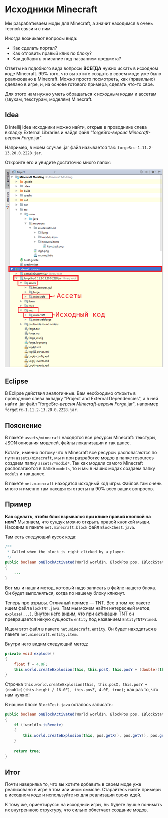 # Исходники Minecraft

Мы разрабатываем моды для Minecraft, а значит находимся в очень тесной связи и с ним.

Иногда возникают вопросы вида:
* Как сделать портал?
* Как отловить правый клик по блоку?
* Как добавить описание под названием предмета?

Ответы на подобного вида вопросы **ВСЕГДА** нужно искать в исходном коде Minecraft. 99% того, что вы хотите создать в своем
моде уже было реализовано в Minecraft. Можно просто посмотреть, как (правильно) сделано в игре, и, на основе готового
примера, сделать что-то свое.

Для этого нам нужно уметь обращаться к исходным кодам и ассетам (звукам, текстурам, моделям) Minecraft.

## Idea

В Intellij Idea исходники можно найти, открыв в проводнике слева вкладку External Libraries и найдя файл "forgeSrc-*версия Minecraft*-*версия Forge*.jar".

Например, в моем случае .jar файл называется так: `forgeSrc-1.11.2-13.20.0.2228.jar`.

Откройте его и увидите достаточно много папок:

![Расположение Intellij Idea](images/sources_location.png)

## Eclipse

В Eclipse действия аналогичные. Вам необходимо открыть в проводнике слева вкладку "Project and External Dependencies", а в ней
найти .jar файл "forgeSrc-*версия Minecraft*-*версия Forge*.jar", например  `forgeSrc-1.11.2-13.20.0.2228.jar`.

## Пояснение

В пакете `assets/minecraft` находятся все ресурсы Minecraft: текстуры, JSON описания моделей, файлы локализации и так далее.

Кстати, именно потому что в Minecraft все ресурсы располагаются по пути `assets/minecraft`, мы и при разработке модов
в папке resources создаем папку `assets/*modid*`. Так как модели самого Minecraft располагаются в папке `models`, то и
мы в наших модах создаем папку `models` и так далее.

В пакете `net.minecraft` находится исходный код игры. Файлов там очень много и именно там находятся ответы на 90%
всех ваших вопросов.

## Пример

**Как сделать, чтобы блок взрывался при клике правой кнопкой на нем?** Мы знаем, что сундук можно открыть правой кнопкой
мыши. Находим в пакете `net.minecraft.block` файл `BlockChest.java`.

Там есть следующий кусок кода:

```java
/**
 * Called when the block is right clicked by a player.
 */
public boolean onBlockActivated(World worldIn, BlockPos pos, IBlockState state, EntityPlayer playerIn, EnumHand hand, EnumFacing facing, float hitX, float hitY, float hitZ)
{
    ...
}
```

Вот мы и нашли метод, который надо записать в файле нашего блока. Он будет выполняться, когда по нашему блоку кликнут.

Теперь про взрывы. Отличный пример — TNT. Все в том же пакете ищем файл `BlockTNT.java`. Там мы можем найти интересный метод
`explose(...)`. Внутри него видим, что при активации TNT он превращается некую сущность `entity` под названием `EntityTNTPrimed`.

Ищем этот файл в пакете `net.minecraft.entity`. Он будет находиться в пакете `net.minecraft.entity.item`.

Внутри него видим следующий метод:

```java
private void explode()
{
    float f = 4.0F;
    this.world.createExplosion(this, this.posX, this.posY + (double)(this.height / 16.0F), this.posZ, 4.0F, true);
}
```

Строчка `this.world.createExplosion(this, this.posX, this.posY + (double)(this.height / 16.0F), this.posZ, 4.0F, true);` как раз
то, что нам нужно!

В нашем блоке `BlockTest.java` осталось записать:

```java
public boolean onBlockActivated(World worldIn, BlockPos pos, IBlockState state, EntityPlayer playerIn, EnumHand hand, EnumFacing facing, float hitX, float hitY, float hitZ)
{
    if (!worldIn.isRemote)
    {
        this.world.createExplosion(this, pos.getX(), pos.getY(), pos.getZ(), 4.0F, true);
    }

    return true;
}
```

## Итог

Почти наверняка то, что вы хотите добавить в своем моде уже реализовано в игре в том или ином смысле.
Старайтесь найти примеры в исходном коде и используйте их для реализации своих идей.

К тому же, ориентируясь на исходники игры, вы будете лучше понимать их внутреннюю структуру, что сильно облегчает создание модов.

